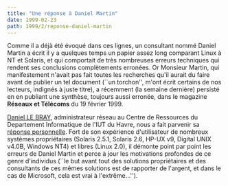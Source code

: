 ```yaml
---
title: "Une réponse à Daniel Martin"
date: 1999-02-23
path: 1999/2/reponse-daniel-martin
---
```


<P>
Comme il a déjà été évoqué dans ces lignes, un consultant nommé Daniel
Martin a écrit il y a quelques temps un papier assez long comparant Linux
à NT et Solaris, et qui comportait de très nombreuses erreurs techniques
qui rendent ses conclusions complètements erronées. Or Monsieur Martin,
qui manifestement n'avait pas fait toutes les recherches qu'il aurait
du faire avant de publier un tel document (``un torchon'', m'ont écrit
certains de nos lecteurs, indignés à juste titre), a récemment (la semaine
dernière) persisté en en publiant une synthèse, toujours aussi erronée,
dans le magazine <B>Réseaux et Télécoms</B> du 19 février 1999.
</P>

<P>
<A HREF="mailto:lebray@iut.univ-lehavre.fr">Daniel LE BRAY</A>,
administrateur réseau au Centre de Ressources du Departement
Informatique de l'IUT du Havre, nous a fait parvenir sa <A HREF="http://www.linux-center.org/articles/9902/dan.txt">réponse
personnelle</A>. Fort de son expérience d'utilisateur de nombreux
systèmes propriétaires (Solaris 2.5.1, Solaris 2.6, HP-UX v9, Digital UNIX
v4.0B, Windows NT4) et libres (Linux 2.0), il démonte point par point
les erreurs de Daniel Martin et perce à jour les motivations profondes
de ce genre d'individus (``le but avant tout des solutions propriétaires
et des consultants de ces mêmes solutions est de rapporter de l'argent,
et dans le cas de Microsoft, cela est vrai à l'extrême...'').
</P>



